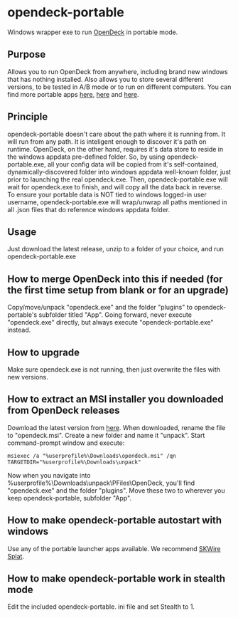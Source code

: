 # opendeck-portable
Windows wrapper exe to run [OpenDeck](https://github.com/ninjadev64/OpenDeck) in portable mode.


## Purpose
Allows you to run OpenDeck from anywhere, including brand new windows that has nothing installed. Also allows you to store several different versions, to be tested in A/B mode or to run on different computers. You can find more portable apps [here](https://portapps.io), [here](https://portableapps.com) and [here](https://www.portablefreeware.com).


## Principle
opendeck-portable doesn't care about the path where it is running from. 
It will run from any path. It is inteligent enough to discover it's path on runtime. 
OpenDeck, on the other hand, requires it's data store to reside in the windows appdata pre-defined folder. 
So, by using opendeck-portable.exe, all your config data will be copied from it's self-contained, dynamically-discovered folder into windows appdata well-known folder, just prior to launching the real opendeck.exe. Then, opendeck-portable.exe will wait for opendeck.exe to finish, and will copy all the data back in reverse. To ensure your portable data is NOT tied to windows logged-in user username, opendeck-portable.exe will wrap/unwrap all paths mentioned in all .json files that do reference windows appdata folder.

## Usage
Just download the latest release, unzip to a folder of your choice, and run opendeck-portable.exe


## How to merge OpenDeck into this if needed (for the first time setup from blank or for an upgrade)
Copy/move/unpack "opendeck.exe" and the folder "plugins" to opendeck-portable's subfolder titled "App".
Going forward, never execute "opendeck.exe" directly, but always execute "opendeck-portable.exe" instead.


## How to upgrade
Make sure opendeck.exe is not running, then just overwrite the files with new versions.


## How to extract an MSI installer you downloaded from OpenDeck releases
Download the latest version from [here](https://github.com/ninjadev64/OpenDeck/releases). When downloaded, rename the file to "opendeck.msi". Create a new folder and name it "unpack". Start command-prompt window and execute:
```
msiexec /a "%userprofile%\Downloads\opendeck.msi" /qn TARGETDIR="%userprofile%\Downloads\unpack"
```
Now when you navigate into %userprofile%\Downloads\unpack\PFiles\OpenDeck, you'll find "opendeck.exe" and the folder "plugins". Move these two to wherever you keep opendeck-portable, subfolder "App".


## How to make opendeck-portable autostart with windows
Use any of the portable launcher apps available. We recommend [SKWire Splat](https://www.dcmembers.com/skwire/download/splat/).



## How to make opendeck-portable work in stealth mode
Edit the included opendeck-portable. ini file and set Stealth to 1.

